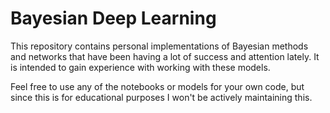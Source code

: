 # Bayesian Deep Learning

This repository contains personal implementations of Bayesian methods and networks that have been having a lot of success and attention lately. It is intended to gain experience with working with these models.

Feel free to use any of the notebooks or models for your own code, but since this is for educational purposes I won't be actively maintaining this.

